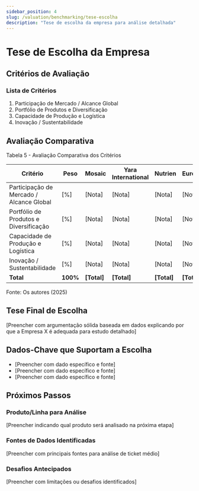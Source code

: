 ```yaml
---
sidebar_position: 4
slug: /valuation/benchmarking/tese-escolha
description: "Tese de escolha da empresa para análise detalhada"
---
```


# Tese de Escolha da Empresa

## Critérios de Avaliação

### Lista de Critérios

1. Participação de Mercado / Alcance Global
2. Portfólio de Produtos e Diversificação
3. Capacidade de Produção e Logística
4. Inovação / Sustentabilidade

## Avaliação Comparativa

<p style={{textAlign: 'center'}}>Tabela 5 - Avaliação Comparativa dos Critérios</p>

| Critério | Peso | Mosaic | Yara International | Nutrien | EuroChem |
|----------|------|-----------|---------------|---------------|---------------|
| Participação de Mercado / Alcance Global | [%] | [Nota] | [Nota] | [Nota] | [Nota] |
| Portfólio de Produtos e Diversificação | [%] | [Nota] | [Nota] | [Nota] | [Nota] |
| Capacidade de Produção e Logística | [%] | [Nota] | [Nota] | [Nota] | [Nota] |
| Inovação / Sustentabilidade | [%] | [Nota] | [Nota] | [Nota] | [Nota] |
| **Total** | **100%** | **[Total]** | **[Total]** | **[Total]** | **[Total]** |

<p style={{textAlign: 'center'}}>Fonte: Os autores (2025)</p>

## Tese Final de Escolha

[Preencher com argumentação sólida baseada em dados explicando por que a Empresa X é adequada para estudo detalhado]

## Dados-Chave que Suportam a Escolha

- [Preencher com dado específico e fonte]
- [Preencher com dado específico e fonte]
- [Preencher com dado específico e fonte]

## Próximos Passos

### Produto/Linha para Análise

[Preencher indicando qual produto será analisado na próxima etapa]

### Fontes de Dados Identificadas

[Preencher com principais fontes para análise de ticket médio]

### Desafios Antecipados

[Preencher com limitações ou desafios identificados]
